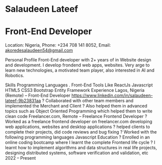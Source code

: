 # Salaudeen Lateef
# Front-End Developer
Location: Nigeria, Phone: +234 708 141 8052, Email: akoredesalaudeen54@gmail.com

Personal Profile
   Front-End developer with 2+ years of in Website design and development. I develop frondend web apps, websites. Very arge to learn new technologies, a motivated team player, also interested in AI and Robotics.

Skills
Programming Languages . Front-End Tools Like ReactJs Javascript HTML5 CSS3  Bootstrap Entity Framework Experience
Lagos, Nigeria (Remote) – Front-End Developer
https://www.linkedin.com/in/salaudeen-lateef-9b23831aa
? Collaborated with other team members and implemented the Merchant and Client
? Also helped them in advanced topics such as Object Oriented Programming which helped them to write clean code
Freelancer.com, Remote – Freelance Frontend Developer
? Worked as a freelance frontend developer on freelancer.com developing web 
applications, websites and desktop applications
? helped clients to complete their projects, did code reviews and bug fixing
? Worked with the following programming languages Javascript 
Education
? Enrolled in an online coding bootcamp where I learnt the complete Frontend life cycle
? I learnt how to implement algorithms and data structures in real life projects, designing distributed systems, software verification and validation, etc
2022 – Present











